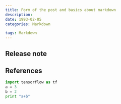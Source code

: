 ```yaml
---
title: Form of the post and basics about markdown
description:
date: 1993-02-05
categories: Markdown

tags: Markdown
---
```

## Release note

## References


``` python
import tensorflow as tf
a = 3
b = 2
print "a+b"
```